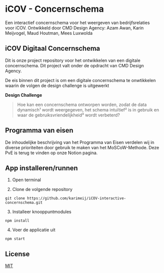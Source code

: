 # iCOV - Concernschema
Een interactief concernschema voor het weergeven van bedrijfsrelaties voor iCOV.
Ontwikkeld door CMD Design Agency: Azam Awan, Karin Meijvogel, Maud Houtman, Mees Luxwolda

## iCOV Digitaal Concernschema
Dit is onze project repository voor het ontwikkelen van een digitale concernschema. Dit project valt onder de opdracht van CMD Design Agency.

De eis binnen dit project is om een digitale concernschema te onwtikkelen waarin de volgen de design challenge is uitgewerkt

**Design Challenge**
> Hoe kan een concernschema ontworpen worden, zodat de data dynamisch¹ wordt weergegeven, het schema intuïtief² is in gebruik en waar de gebruiksvriendelijkheid³ wordt verbeterd? 

## Programma van eisen
De inhoudelijke beschrijving van het Programma van Eisen verdelen wij in diverse prioriteiten door gebruik te maken van het MoSCoW-Methode. Deze PvE is terug te vinden op onze Notion pagina. 

## App installeren/runnen
1. Open terminal

2. Clone de volgende repository
```
git clone https://github.com/karimeij/iCOV-interactive-concernschema.git
```

3. Installeer knooppuntmodules
```
npm install
```

4. Voer de applicatie uit
```
npm start
```

## License
[MIT](https://github.com/Awana1/iCOV-Concernschema/blob/master/LICENSE)
